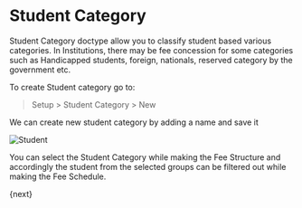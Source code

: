 <!-- add-breadcrumbs -->
# Student Category

Student Category doctype allow you to classify student based various categories. In Institutions, there may be fee concession for some categories such as Handicapped students, foreign, nationals, reserved category by the government etc.

To create Student category go to:

> Setup > Student Category > New

We can create new student category by adding a name and save it

<img class="screenshot" alt="Student" src="{{docs_base_url}}/assets/img/education/setup/student-category.png">

You can select the Student Category while making the Fee Structure and accordingly the student from the selected groups can be filtered out while making the Fee Schedule.


{next}